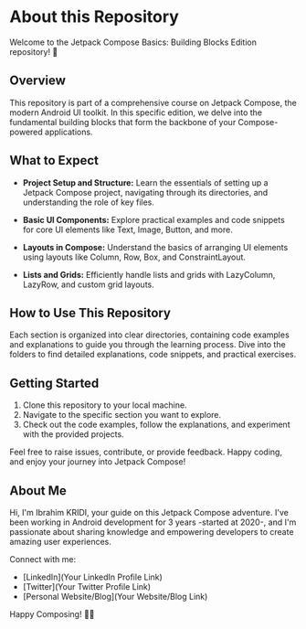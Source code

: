 # About this Repository

Welcome to the Jetpack Compose Basics: Building Blocks Edition repository! 🚀

## Overview

This repository is part of a comprehensive course on Jetpack Compose, the modern Android UI toolkit. In this specific edition, we delve into the fundamental building blocks that form the backbone of your Compose-powered applications.

## What to Expect

- **Project Setup and Structure:** Learn the essentials of setting up a Jetpack Compose project, navigating through its directories, and understanding the role of key files.

- **Basic UI Components:** Explore practical examples and code snippets for core UI elements like Text, Image, Button, and more.

- **Layouts in Compose:** Understand the basics of arranging UI elements using layouts like Column, Row, Box, and ConstraintLayout.

- **Lists and Grids:** Efficiently handle lists and grids with LazyColumn, LazyRow, and custom grid layouts.

## How to Use This Repository

Each section is organized into clear directories, containing code examples and explanations to guide you through the learning process. Dive into the folders to find detailed explanations, code snippets, and practical exercises.

## Getting Started

1. Clone this repository to your local machine.
2. Navigate to the specific section you want to explore.
3. Check out the code examples, follow the explanations, and experiment with the provided projects.

Feel free to raise issues, contribute, or provide feedback. Happy coding, and enjoy your journey into Jetpack Compose!

## About Me

Hi, I'm Ibrahim KRIDI, your guide on this Jetpack Compose adventure. I've been working in Android development for 3 years -started at 2020-, and I'm passionate about sharing knowledge and empowering developers to create amazing user experiences.

Connect with me:
- [LinkedIn](Your LinkedIn Profile Link)
- [Twitter](Your Twitter Profile Link)
- [Personal Website/Blog](Your Website/Blog Link)

Happy Composing! 🎨✨
